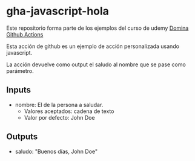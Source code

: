 # gha-javascript-hola
Este repositorio forma parte de los ejemplos del curso de udemy [Domina Github Actions](https://www.udemy.com/course/domina-github-actions/?referralCode=CBFBAF72C38BE758CFE1)

Esta acción de github es un ejemplo de acción personalizada usando javascript.

La acción devuelve como output el saludo al nombre que se pase como parámetro.

## Inputs
* nombre: El de la persona a saludar.
    * Valores aceptados: cadena de texto
    * Valor por defecto: John Doe

## Outputs
* saludo: "Buenos días, John Doe"
